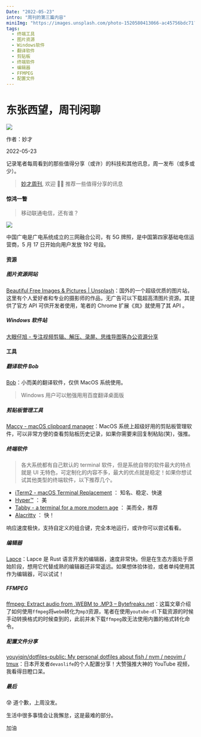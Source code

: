 ```yaml
---
Date: "2022-05-23"
intro: "周刊的第三篇内容"
miniImg: "https://images.unsplash.com/photo-1520580413066-ac45756bdc71?crop=entropy&cs=tinysrgb&fit=max&fm=jpg&ixid=MnwxNjUyNjZ8MHwxfHJhbmRvbXx8fHx8fHx8fDE2NTMyMTMxNTY&ixlib=rb-1.2.1&q=80&w=400"
tags:
  - 终端工具
  - 图片资源
  - Windows软件
  - 翻译软件
  - 剪贴板
  - 终端软件
  - 编辑器
  - FFMPEG
  - 配置文件
---
```


# 东张西望，周刊闲聊

![](https://images.unsplash.com/photo-1520580413066-ac45756bdc71?crop=entropy&cs=tinysrgb&fit=max&fm=jpg&ixid=MnwxNjUyNjZ8MHwxfHJhbmRvbXx8fHx8fHx8fDE2NTMyMTMxNTY&ixlib=rb-1.2.1&q=80&w=1080)

作者：妙才

2022-05-23

记录笔者每周看到的那些值得分享（或许）的科技和其他讯息，周一发布（或多或少）。

> [妙才周刊](https://weekly-omega.vercel.app/), 欢迎 👏🏻 推荐一些值得分享的讯息

#### 惊鸿一瞥

> 移动联通电信，还有谁？

![](https://cdn.beekka.com/blogimg/asset/202205/bg2022051701.webp)

中国广电是广电系统成立的三网融合公司，有 5G 牌照，是中国第四家基础电信运营商，5 月 17 日开始向用户发放 192 号段。

#### 资源

##### 图片资源网站

[Beautiful Free Images & Pictures | Unsplash](https://unsplash.com/)：国外的一个超级优质的图片站，这里有个人爱好者和专业的摄影师的作品，无广告可以下载超高清图片资源。其提供了官方 API 可供开发者使用，笔者的 Chrome 扩展《岚》就使用了其 API 。

##### Windows 软件站

[大眼仔旭 - 专注视频剪辑、解压、录屏、思维导图等办公资源分享](http://www.dayanzai.me/)

#### 工具

##### 翻译软件 Bob

[Bob](https://ripperhe.gitee.io/bob/#/)：小而美的翻译软件，仅供 MacOS 系统使用。

> Windows 用户可以勉强用用百度翻译桌面版

##### 剪贴板管理工具

[Maccy - macOS clipboard manager](https://maccy.app/)：MacOS 系统上超级好用的剪贴板管理软件，可以非常方便的查看剪贴板历史记录，如果你需要来回复制粘贴(笑)，强推。

##### 终端软件

> 各大系统都有自己默认的 terminal 软件，但是系统自带的软件最大的特点就是 UI 无特色，可定制化的内容不多，最大的优点就是稳定！如果你想试试其他类型的终端软件，以下推荐几个。

- [iTerm2 - macOS Terminal Replacement](https://iterm2.com/) ： 知名、稳定、快速
- [Hyper™](https://hyper.is/) ： 美
- [Tabby - a terminal for a more modern age](https://tabby.sh/) ： 美而全，推荐
- [Alacritty](https://alacritty.org/) ： 快！

响应速度极快，支持自定义的组合键，完全本地运行，或许你可以尝试看看。

##### 编辑器

[Lapce](https://lapce.dev/)：Lapce 是 Rust 语言开发的编辑器，速度非常快。但是在生态方面处于原始阶段，想用它代替成熟的编辑器还非常遥远。如果想体验体验，或者单纯使用其作为编辑器，可以试试！

##### FFMPEG

[ffmpeg: Extract audio from .WEBM to .MP3 – Bytefreaks.net](https://bytefreaks.net/gnulinux/bash/ffmpeg-extract-audio-from-webm-to-mp3)：这篇文章介绍了如何使用`ffmpeg`将`webm`转化为`mp3`资源，笔者在使用`youtube-dl`下载资源的时候手动转换格式的时候查到的，此前并未下载`ffmpeg`故无法使用内置的格式转化命令。

##### 配置文件分享

[youyiqin/dotfiles-public: My personal dotfiles about fish / nvm / neovim / tmux](https://github.com/youyiqin/dotfiles-public)：日本开发者`devaslife`的个人配置分享！大赞强推大神的 YouTube 视频，我看得目瞪口呆。

##### 最后

😰 道个歉，上周没发。

生活中很多事情会让我懈怠，这是最难的部分。

加油

